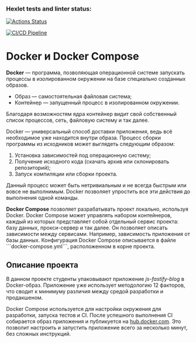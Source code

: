 ### Hexlet tests and linter status:
[![Actions Status](https://github.com/dcdim/devops-for-programmers-project-74/actions/workflows/hexlet-check.yml/badge.svg)](https://github.com/dcdim/devops-for-programmers-project-74/actions)

[![CI/CD Pipeline](https://github.com/dcdim/devops-for-programmers-project-74/actions/workflows/push.yml/badge.svg)](https://github.com/dcdim/devops-for-programmers-project-74/actions/workflows/push.yml)

<h1>Docker и Docker Compose</h1>
<p><strong>Docker</strong> — программа, позволяющая операционной системе запускать процессы в изолированном окружении на базе специально созданных образов.</p>
    <ul>
        <li>Образ — самостоятельная файловая система;</li>
        <li>Контейнер — запущенный процесс в изолированном окружении.</li>
    </ul>
    <p>Благодаря возможностям ядра контейнер видит свой собственный список процессов, сеть, файловую систему и так далее.</p>
  <p>Docker — универсальный способ доставки приложения, ведь всё необходимое уже находится внутри образа. Процесс сборки программы из исходников может выглядеть следующим образом:</p>
  <ol>
      <li>Установка зависимостей под операционную систему;</li>
      <li>Получение исходного кода (скачать архив или склонировать репозиторий);</li>
      <li>Запуск компиляции или сборки проекта.</li>
  </ol>
  <p>Данный процесс может быть нетривиальным и не всегда быстрым или вовсе не выполнимым. Docker позволяет упростить все эти действия до выполнения одной команды.</p>

  <p><strong>Docker Compose</strong> позволяет разрабатывать проект локально, используя Docker. Docker Compose может управлять набором контейнеров, каждый из которых представляет собой отдельный сервис проекта: базу данных, прокси-сервер и так далее. Он позволяет описать зависимости между сервисами. Например, зависимость приложения от базы данных. Конфигурация Docker Compose описывается в файле ```docker-compose.yml```, расположенном в корне проекта.</p>
  
  <h2>Описание проекта</h2>
  <p>В данном проекте студенты упаковывают приложение <em>js-fastify-blog</em> в Docker-образ. Приложение уже использует методологию 12 факторов, что сводит к минимуму различия между средой разработки и продакшеном.</p>
  <p>Docker Compose используется для настройки окружения для разработки, запуска тестов и CI. После успешного выполнения CI собирается образ приложения и публикуется на <a href="https://hub.docker.com">hub.docker.com</a>. Это позволит настроить и запустить приложение всего за несколько минут, без сложных инструкций.</p>